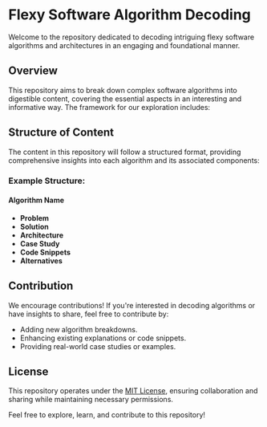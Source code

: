 # Flexy Software Algorithm Decoding

Welcome to the repository dedicated to decoding intriguing flexy software algorithms and architectures in an engaging and foundational manner.

## Overview

This repository aims to break down complex software algorithms into digestible content, covering the essential aspects in an interesting and informative way. The framework for our exploration includes:


## Structure of Content

The content in this repository will follow a structured format, providing comprehensive insights into each algorithm and its associated components:

### Example Structure:

#### Algorithm Name

- **Problem**
- **Solution**
- **Architecture**
- **Case Study**
- **Code Snippets**
- **Alternatives**

## Contribution

We encourage contributions! If you're interested in decoding algorithms or have insights to share, feel free to contribute by:

- Adding new algorithm breakdowns.
- Enhancing existing explanations or code snippets.
- Providing real-world case studies or examples.

## License

This repository operates under the [MIT License](link/to/license), ensuring collaboration and sharing while maintaining necessary permissions.

Feel free to explore, learn, and contribute to this repository!
